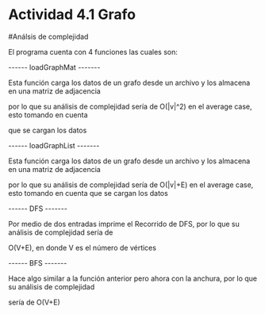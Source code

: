 # Actividad 4.1 Grafo 

#Análsis de complejidad

El programa cuenta con 4 funciones las cuales son:

------ loadGraphMat -------

Esta función carga los datos de un grafo desde un archivo y los almacena en una matriz de adjacencia

por lo que su análisis de complejidad sería de O(|v|^2) en el average case, esto tomando en cuenta 

que se cargan los datos

------ loadGraphList -------

Esta función carga los datos de un grafo desde un archivo y los almacena en una matriz de adjacencia

por lo que su análisis de complejidad sería de O(|v|+E) en el average case, esto tomando en cuenta que se cargan los datos

------ DFS -------

Por medio de dos entradas imprime el Recorrido de DFS, por lo que su análisis de complejidad sería de

O(V+E), en donde V es el número de vértices

------ BFS -------

Hace algo similar a la función anterior pero ahora con la anchura, por lo que su análisis de complejidad

sería de O(V+E)
